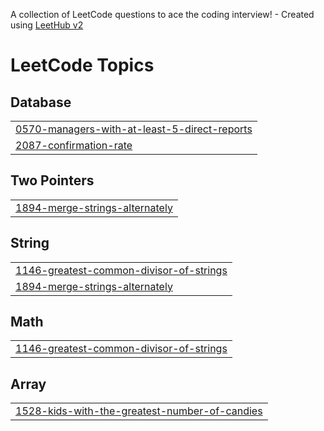 A collection of LeetCode questions to ace the coding interview! - Created using [LeetHub v2](https://github.com/arunbhardwaj/LeetHub-2.0)
<!---LeetCode Topics Start-->
# LeetCode Topics
## Database
|  |
| ------- |
| [0570-managers-with-at-least-5-direct-reports](https://github.com/HwangJerry/problem-solving/tree/master/0570-managers-with-at-least-5-direct-reports) |
| [2087-confirmation-rate](https://github.com/HwangJerry/problem-solving/tree/master/2087-confirmation-rate) |
## Two Pointers
|  |
| ------- |
| [1894-merge-strings-alternately](https://github.com/HwangJerry/problem-solving/tree/master/1894-merge-strings-alternately) |
## String
|  |
| ------- |
| [1146-greatest-common-divisor-of-strings](https://github.com/HwangJerry/problem-solving/tree/master/1146-greatest-common-divisor-of-strings) |
| [1894-merge-strings-alternately](https://github.com/HwangJerry/problem-solving/tree/master/1894-merge-strings-alternately) |
## Math
|  |
| ------- |
| [1146-greatest-common-divisor-of-strings](https://github.com/HwangJerry/problem-solving/tree/master/1146-greatest-common-divisor-of-strings) |
## Array
|  |
| ------- |
| [1528-kids-with-the-greatest-number-of-candies](https://github.com/HwangJerry/problem-solving/tree/master/1528-kids-with-the-greatest-number-of-candies) |
<!---LeetCode Topics End-->